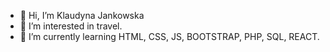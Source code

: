 - 👋 Hi, I’m Klaudyna Jankowska
- 👀 I’m interested in travel.
- 🌱 I’m currently learning HTML, CSS, JS, BOOTSTRAP, PHP, SQL, REACT.


<!---
KlaudynaJ/KlaudynaJ is a ✨ special ✨ repository because its `README.md` (this file) appears on your GitHub profile.
You can click the Preview link to take a look at your changes.
--->
